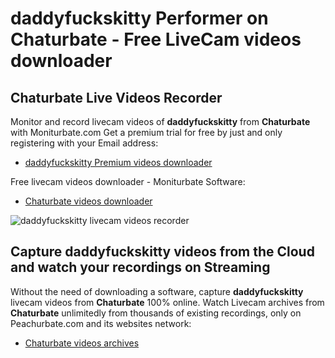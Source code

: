 # daddyfuckskitty Performer on Chaturbate - Free LiveCam videos downloader

## Chaturbate Live Videos Recorder

Monitor and record livecam videos of **daddyfuckskitty** from **Chaturbate** with Moniturbate.com
Get a premium trial for free by just and only registering with your Email address:
* [daddyfuckskitty Premium videos downloader](https://moniturbate.com/request-demo-licence-key.html)

Free livecam videos downloader - Moniturbate Software:
* [Chaturbate videos downloader](https://moniturbate.com/moniturbate-download-software.html)

![daddyfuckskitty livecam videos recorder](https://peachurnet.com/templates/moniturbate-software.png)


## Capture daddyfuckskitty videos from the Cloud and watch your recordings on Streaming

Without the need of downloading a software, capture **daddyfuckskitty** livecam videos from **Chaturbate** 100% online.
Watch Livecam archives from **Chaturbate** unlimitedly from thousands of existing recordings, only on Peachurbate.com and its websites network:
* [Chaturbate videos archives](https://peachurnet.com/)